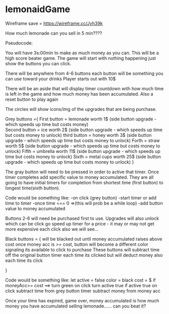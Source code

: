 # lemonaidGame
Wireframe save = https://wireframe.cc/Jyh39k

How much lemonade can you sell in 5 min????

Pseudocode:

You will have 3s:00min  to make as much money as you can.
This will be a high score beater game.
The game will start with nothing happening just show the buttons you can click.

There will be anywhere from 4-6 buttons 
each button will be something you can use toward your drinks
Player starts out with 10$

There will be an aside that will display timer countdown with how much time is left in the game and how much money has been accumulated. Also a reset button to play again

The circles will show icons/img of the upgrades that are being purchase.

Grey buttons ={
First button = lemonade worth 1$ (side button upgrade - which speeds up time but costs money)  
Second button = ice worth 2$ (side button upgrade - which speeds up time but costs money to unlock) 
third button = honey worth 3$ (side button upgrade - which speeds up time but costs money to unlock) 
Forth = straw  worth 5$ (side button upgrade - which speeds up time but costs money to unlock) 
Fifth = umbrella  worth 11$ (side button upgrade - which speeds up time but costs money to unlock) 
Sixth = metal cups  worth 25$ (side button upgrade - which speeds up time but costs money to unlock) 
}

The gray button will need to be pressed in order to active that timer. Once timer completes add specific value to money accumulated. 
They are all going to have initial timers for completion from shortest time (first button) to longest time(sixth button). 

Code would be something like:
	-on click (grey button)
	-start timer or add time to timer
	-once time === 0 =>(this will prob be a while loop)
		-add button value to money accumulated 

Buttons 2-6 will need  be purchased first to use. Upgrades will also unlock which can be click go speed up timer for a price - it may or may not get more expensive each click also we will see…

Black buttons = {
will be blacked out until money accumulated raises above cost
once money acc is >= cost, button will become a different color signaling its available to click to purchase 
These buttons will subtract time off the original button timer each time its clicked but will deduct money also each time its click 

}

 Code would be something like:
	let active =  false
	color = black 
	cost = $
	if moneyAcc>= cost  ==> turn green
	on click turn active true
	if active  true
		on click 
			subtract time from grey button timer
			subtract money from money acc


Once your time has expired, game over, money accumulated is how much money you have accumulated selling lemonade…… can you beat it?



